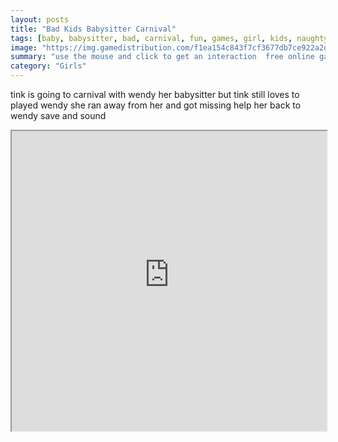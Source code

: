```yaml
---
layout: posts
title: "Bad Kids Babysitter Carnival"
tags: [baby, babysitter, bad, carnival, fun, games, girl, kids, naughty, sister, story, free, online, games, oyna, game, free, games, play, play, games]
image: "https://img.gamedistribution.com/f1ea154c843f7cf3677db7ce922a2d17.jpg"
summary: "use the mouse and click to get an interaction  free online games oyna game free games play play games"
category: "Girls"
---
```


tink is going to carnival with wendy her babysitter but tink still loves to played wendy she ran away from her and got missing help her back to wendy save and sound

<iframe width="100%" height="480px;" src="https://flash.gamedistribution.com?game=f1ea154c843f7cf3677db7ce922a2d17"></iframe>